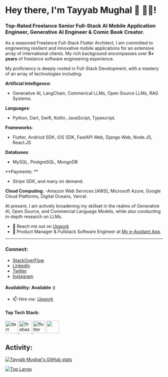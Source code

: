 # Hey there, I'm Tayyab Mughal 👋 👨‍💻! 
### Top-Rated Freelance Senior Full-Stack AI Mobile Application Engineer, Generative AI Engineer & Comic Book Creator.

As a seasoned Freelance Full-Stack Flutter Architect, I am committed to engineering resilient and innovative mobile applications for an extensive array of international clients. 
My rich background encompasses over **5+ years** of freelance software engineering experience.

My proficiency is deeply rooted in Full-Stack Development, with a mastery of an array of technologies including:

**Artificial Intelligence:** 
- Generative AI, LangChain, Commerical LLMs, Open Source LLMs, RAG Systems. 

**Languages**: 
- Python, Dart, Swift, Kotlin, JavaScript, Typescript.

**Frameworks**: 
- Flutter, Andriod SDK, iOS SDK, FastAPI Web, Django Web, Node.JS, React.JS

**Databases**: 
- MySQL, PostgreSQL, MongoDB

**Payments: **
- Stripe SDK, and many on demand. 

**Cloud Computing:** 
-Amazon Web Services [AWS], Microsoft Azure, Google Cloud Platforms, Digital Oceans, Vercel.

At present, I am actively broadening my skillset in the realms of Generative AI, Open Source, and Commercial Language Models, while also conducting in-depth research on LLMs.

- 🔭 Reach me out on [Upwork](https://www.upwork.com/freelancers/~01d478bbabdfa2e861)
- 🔭 Product Manager & Fullstack Software Engineer at [My e-Assitant App](https://myeassistant.app/).
***

### Connect: 
- [StackOverFlow](https://stackoverflow.com/users/7155849/mr-tayyab-mughal)
- [Linkedin](https://www.linkedin.com/in/mrtayyabmughal/)
- [Twitter](https://twitter.com/wodatoki/)
- [Instagram](https://www.instagram.com/wodatoki/)

#### Availability: Available :)
- 📫 Hire me: [Upwork](https://www.upwork.com/freelancers/~01d478bbabdfa2e861)
#### Top Tech Stack:

<a href="https://dart.dev" target="_blank"> <img src="https://www.vectorlogo.zone/logos/dartlang/dartlang-icon.svg" alt="dart" width="40" height="40"/> </a> <a href="https://firebase.google.com/" target="_blank"> <img src="https://www.vectorlogo.zone/logos/firebase/firebase-icon.svg" alt="firebase" width="40" height="40"/> </a> <a href="https://flutter.dev" target="_blank"> <img src="https://www.vectorlogo.zone/logos/flutterio/flutterio-icon.svg" alt="flutter" width="40" height="40"/></a> <a href = "https://riverpod.dev/" tarrget = "_blank"> <img src = "https://riverpod.dev/img/logo.svg" height = "40" width = "40"/> </a>

## Activity:
[![Tayyab Mughal's GitHub stats](https://github-readme-stats.vercel.app/api?username=tayyabmughal676)](https://github.com/tayyabmughal676/github-readme-stats)

[![Top Langs](https://github-readme-stats.vercel.app/api/top-langs/?username=tayyabmughal676&layout=compact)](https://github.com/tayyabmughal676/github-readme-stats)
